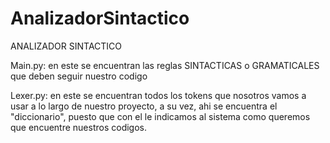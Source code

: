 # AnalizadorSintactico
ANALIZADOR SINTACTICO

Main.py: en este se encuentran las reglas SINTACTICAS o GRAMATICALES que deben seguir nuestro codigo

Lexer.py: en este se encuentran todos los tokens que nosotros vamos a usar a lo largo de nuestro proyecto, 
a su vez, ahi se encuentra el "diccionario", puesto que con el le indicamos al sistema como queremos que encuentre nuestros codigos.

